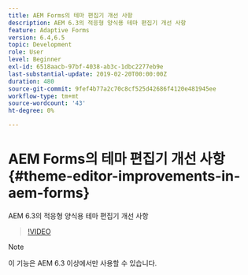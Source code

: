 ```yaml
---
title: AEM Forms의 테마 편집기 개선 사항
description: AEM 6.3의 적응형 양식용 테마 편집기 개선 사항
feature: Adaptive Forms
version: 6.4,6.5
topic: Development
role: User
level: Beginner
exl-id: 6518aacb-97bf-4038-ab3c-1dbc2277eb9e
last-substantial-update: 2019-02-20T00:00:00Z
duration: 480
source-git-commit: 9fef4b77a2c70c8cf525d42686f4120e481945ee
workflow-type: tm+mt
source-wordcount: '43'
ht-degree: 0%

---
```


# AEM Forms의 테마 편집기 개선 사항{#theme-editor-improvements-in-aem-forms}

AEM 6.3의 적응형 양식용 테마 편집기 개선 사항

>[!VIDEO](https://video.tv.adobe.com/v/19497?quality=12&learn=on)

>[!NOTE]
>
>이 기능은 AEM 6.3 이상에서만 사용할 수 있습니다.
